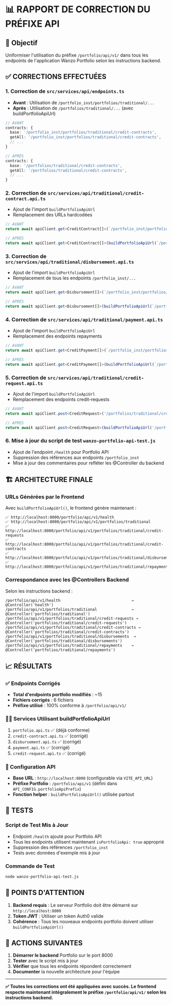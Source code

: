 # 📊 RAPPORT DE CORRECTION DU PRÉFIXE API

## 🎯 Objectif
Uniformiser l'utilisation du préfixe `/portfolio/api/v1/` dans tous les endpoints de l'application Wanzo Portfolio selon les instructions backend.

## ✅ CORRECTIONS EFFECTUÉES

### 1. **Correction de `src/services/api/endpoints.ts`**
- **Avant** : Utilisation de `/portfolio_inst/portfolios/traditional/...`
- **Après** : Utilisation de `/portfolios/traditional/...` (avec buildPortfolioApiUrl)

```typescript
// AVANT
contracts: {
  base: '/portfolio_inst/portfolios/traditional/credit-contracts',
  getAll: '/portfolio_inst/portfolios/traditional/credit-contracts',
  // ...
}

// APRÈS
contracts: {
  base: '/portfolios/traditional/credit-contracts',
  getAll: '/portfolios/traditional/credit-contracts',
  // ...
}
```

### 2. **Correction de `src/services/api/traditional/credit-contract.api.ts`**
- Ajout de l'import `buildPortfolioApiUrl`
- Remplacement des URLs hardcodées

```typescript
// AVANT
return await apiClient.get<CreditContract[]>(`/portfolio_inst/portfolios/traditional/credit-contracts?${params.toString()}`);

// APRÈS
return await apiClient.get<CreditContract[]>(buildPortfolioApiUrl(`/portfolios/traditional/credit-contracts?${params.toString()}`));
```

### 3. **Correction de `src/services/api/traditional/disbursement.api.ts`**
- Ajout de l'import `buildPortfolioApiUrl`
- Remplacement de tous les endpoints `/portfolio_inst/...`

```typescript
// AVANT
return await apiClient.get<Disbursement[]>(`/portfolio_inst/portfolios/traditional/disbursements?portfolioId=${portfolioId}`);

// APRÈS
return await apiClient.get<Disbursement[]>(buildPortfolioApiUrl(`/portfolios/traditional/disbursements?portfolioId=${portfolioId}`));
```

### 4. **Correction de `src/services/api/traditional/payment.api.ts`**
- Ajout de l'import `buildPortfolioApiUrl`
- Remplacement des endpoints repayments

```typescript
// AVANT
return await apiClient.get<CreditPayment[]>(`/portfolio_inst/portfolios/traditional/repayments?contractId=${contractId}`);

// APRÈS
return await apiClient.get<CreditPayment[]>(buildPortfolioApiUrl(`/portfolios/traditional/repayments?contractId=${contractId}`));
```

### 5. **Correction de `src/services/api/traditional/credit-request.api.ts`**
- Ajout de l'import `buildPortfolioApiUrl`
- Remplacement des endpoints credit-requests

```typescript
// AVANT
return await apiClient.post<CreditRequest>('/portfolios/traditional/credit-requests', request);

// APRÈS
return await apiClient.post<CreditRequest>(buildPortfolioApiUrl('/portfolios/traditional/credit-requests'), request);
```

### 6. **Mise à jour du script de test `wanzo-portfolio-api-test.js`**
- Ajout de l'endpoint `/health` pour Portfolio API
- Suppression des références aux endpoints `/portfolio_inst`
- Mise à jour des commentaires pour refléter les @Controller du backend

## 🏗️ ARCHITECTURE FINALE

### URLs Générées par le Frontend
Avec `buildPortfolioApiUrl()`, le frontend génère maintenant :

```
✅ http://localhost:8000/portfolio/api/v1/health
✅ http://localhost:8000/portfolio/api/v1/portfolios/traditional
✅ http://localhost:8000/portfolio/api/v1/portfolios/traditional/credit-requests
✅ http://localhost:8000/portfolio/api/v1/portfolios/traditional/credit-contracts
✅ http://localhost:8000/portfolio/api/v1/portfolios/traditional/disbursements
✅ http://localhost:8000/portfolio/api/v1/portfolios/traditional/repayments
```

### Correspondance avec les @Controllers Backend
Selon les instructions backend :

```
/portfolio/api/v1/health                               → @Controller('health')
/portfolio/api/v1/portfolios/traditional               → @Controller('portfolios/traditional')
/portfolio/api/v1/portfolios/traditional/credit-requests → @Controller('portfolios/traditional/credit-requests')
/portfolio/api/v1/portfolios/traditional/credit-contracts → @Controller('portfolios/traditional/credit-contracts')
/portfolio/api/v1/portfolios/traditional/disbursements  → @Controller('portfolios/traditional/disbursements')
/portfolio/api/v1/portfolios/traditional/repayments    → @Controller('portfolios/traditional/repayments')
```

## 📈 RÉSULTATS

### ✅ Endpoints Corrigés
- **Total d'endpoints portfolio modifiés** : ~15
- **Fichiers corrigés** : 6 fichiers
- **Préfixe utilisé** : 100% conforme à `/portfolio/api/v1/`

### 🏃‍♂️ Services Utilisant buildPortfolioApiUrl
1. `portfolio.api.ts` ✅ (déjà conforme)
2. `credit-contract.api.ts` ✅ (corrigé)
3. `disbursement.api.ts` ✅ (corrigé)
4. `payment.api.ts` ✅ (corrigé)
5. `credit-request.api.ts` ✅ (corrigé)

### 🔧 Configuration API
- **Base URL** : `http://localhost:8000` (configurable via `VITE_API_URL`)
- **Préfixe Portfolio** : `/portfolio/api/v1` (défini dans `API_CONFIG.portfolioApiPrefix`)
- **Fonction helper** : `buildPortfolioApiUrl()` utilisée partout

## 🧪 TESTS

### Script de Test Mis à Jour
- Endpoint `/health` ajouté pour Portfolio API
- Tous les endpoints utilisent maintenant `isPortfolioApi: true` approprié
- Suppression des références `/portfolio_inst`
- Tests avec données d'exemple mis à jour

### Commande de Test
```bash
node wanzo-portfolio-api-test.js
```

## 🚨 POINTS D'ATTENTION

1. **Backend requis** : Le serveur Portfolio doit être démarré sur `http://localhost:8000`
2. **Token JWT** : Utiliser un token Auth0 valide
3. **Cohérence** : Tous les nouveaux endpoints portfolio doivent utiliser `buildPortfolioApiUrl()`

## 📝 ACTIONS SUIVANTES

1. **Démarrer le backend** Portfolio sur le port 8000
2. **Tester** avec le script mis à jour
3. **Vérifier** que tous les endpoints répondent correctement
4. **Documenter** la nouvelle architecture pour l'équipe

---

**✅ Toutes les corrections ont été appliquées avec succès. Le frontend respecte maintenant intégralement le préfixe `/portfolio/api/v1/` selon les instructions backend.**